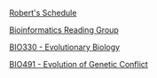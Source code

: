 [Robert\'s Schedule](/schedule)

[Bioinformatics Reading Group](/BRG)

[BIO330 - Evolutionary Biology](/BIO330)

[BIO491 - Evolution of Genetic Conflict](/BIO491_conflict)
